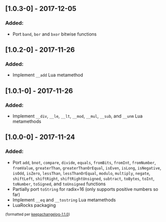 ## [1.0.3-0] - 2017-12-05
### Added:
- Port `band`, `bor` and `bxor` bitwise functions

## [1.0.2-0] - 2017-11-26
### Added:
- Implement `__add` Lua metamethod

## [1.0.1-0] - 2017-11-26
### Added:
- Implement `__div`, `__le`, `__lt`, `__mod`, `__mul`, `__sub`, and `__unm` Lua metamethods

## [1.0.0-0] - 2017-11-24
### Added:
- Port `add`, `bnot`, `compare`, `divide`, `equals`, `fromBits`, `fromInt`, `fromNumber`, `fromValue`, `greaterThan`, `greaterThanOrEqual`, `isEven`, `isLong`, `isNegative`, `isOdd`, `isZero`, `lessThan`, `lessThanOrEqual`, `modulo`, `multiply`, `negate`, `shiftLeft`, `shiftRight`, `shiftRightUnsigned`, `subtract`, `toBytes`, `toInt`, `toNumber`, `toSigned`, and `toUnsigned` functions
- Partially port `toString` for radix=16 (only supports positive numbers so far)
- Implement `__eq` and `__tostring` Lua metamethods
- LuaRocks packaging

<small>(formatted per [keepachangelog-1.1.0](http://keepachangelog.com/en/1.0.0/))</small>
